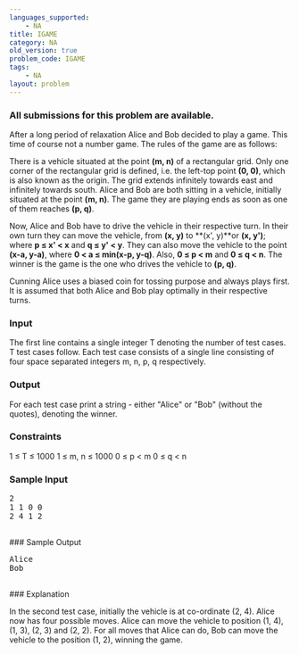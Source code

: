 ```yaml
---
languages_supported:
    - NA
title: IGAME
category: NA
old_version: true
problem_code: IGAME
tags:
    - NA
layout: problem
---
```

###  All submissions for this problem are available. 

After a long period of relaxation Alice and Bob decided to play a game. This time of course not a number game. The rules of the game are as follows:

There is a vehicle situated at the point **(m, n)** of a rectangular grid. Only one corner of the rectangular grid is defined, i.e. the left-top point **(0, 0)**, which is also known as the origin. The grid extends infinitely towards east and infinitely towards south. Alice and Bob are both sitting in a vehicle, initially situated at the point **(m, n)**. The game they are playing ends as soon as one of them reaches **(p, q)**.

Now, Alice and Bob have to drive the vehicle in their respective turn. In their own turn they can move the vehicle, from **(x, y)** to **(x', y)**or **(x, y')**; where **p ≤ x' < x** and **q ≤ y' < y**. They can also move the vehicle to the point **(x-a, y-a)**, where **0 < a ≤ min(x-p, y-q)**. Also, **0 ≤ p < m** and **0 ≤ q < n**. The winner is the game is the one who drives the vehicle to **(p, q)**.

Cunning Alice uses a biased coin for tossing purpose and always plays first. It is assumed that both Alice and Bob play optimally in their respective turns.

### Input

The first line contains a single integer T denoting the number of test cases. T test cases follow. Each test case consists of a single line consisting of four space separated integers m, n, p, q respectively.

### Output

For each test case print a string - either "Alice" or "Bob" (without the quotes), denoting the winner.

### Constraints

1 ≤ T ≤ 1000
1 ≤ m, n ≤ 1000
0 ≤ p < m
0 ≤ q < n

### Sample Input

<pre>2
1 1 0 0
2 4 1 2

</pre>### Sample Output

<pre>Alice
Bob

</pre>### Explanation

In the second test case, initially the vehicle is at co-ordinate (2, 4). Alice now has four possible moves. Alice can move the vehicle to position (1, 4), (1, 3), (2, 3) and (2, 2). For all moves that Alice can do, Bob can move the vehicle to the position (1, 2), winning the game.
